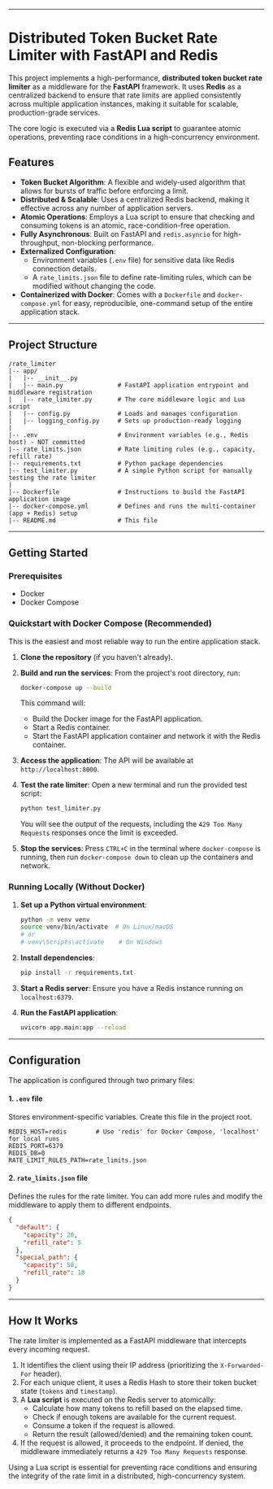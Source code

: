***
# Distributed Token Bucket Rate Limiter with FastAPI and Redis

This project implements a high-performance, **distributed token bucket rate limiter** as a middleware for the **FastAPI** framework. It uses **Redis** as a centralized backend to ensure that rate limits are applied consistently across multiple application instances, making it suitable for scalable, production-grade services.

The core logic is executed via a **Redis Lua script** to guarantee atomic operations, preventing race conditions in a high-concurrency environment.

## Features

-   **Token Bucket Algorithm**: A flexible and widely-used algorithm that allows for bursts of traffic before enforcing a limit.
-   **Distributed & Scalable**: Uses a centralized Redis backend, making it effective across any number of application servers.
-   **Atomic Operations**: Employs a Lua script to ensure that checking and consuming tokens is an atomic, race-condition-free operation.
-   **Fully Asynchronous**: Built on FastAPI and `redis.asyncio` for high-throughput, non-blocking performance.
-   **Externalized Configuration**:
    -   Environment variables (`.env` file) for sensitive data like Redis connection details.
    -   A `rate_limits.json` file to define rate-limiting rules, which can be modified without changing the code.
-   **Containerized with Docker**: Comes with a `Dockerfile` and `docker-compose.yml` for easy, reproducible, one-command setup of the entire application stack.

***

## Project Structure

```
/rate_limiter
|-- app/
|   |-- __init__.py
|   |-- main.py               # FastAPI application entrypoint and middleware registration
|   |-- rate_limiter.py       # The core middleware logic and Lua script
|   |-- config.py             # Loads and manages configuration
|   |-- logging_config.py     # Sets up production-ready logging
|
|-- .env                      # Environment variables (e.g., Redis host) - NOT committed
|-- rate_limits.json          # Rate limiting rules (e.g., capacity, refill rate)
|-- requirements.txt          # Python package dependencies
|-- test_limiter.py           # A simple Python script for manually testing the rate limiter
|
|-- Dockerfile                # Instructions to build the FastAPI application image
|-- docker-compose.yml        # Defines and runs the multi-container (app + Redis) setup
|-- README.md                 # This file
```

***

## Getting Started

### Prerequisites

-   Docker
-   Docker Compose

### Quickstart with Docker Compose (Recommended)

This is the easiest and most reliable way to run the entire application stack.

1.  **Clone the repository** (if you haven't already).

2.  **Build and run the services**:
    From the project's root directory, run:
    ```bash
    docker-compose up --build
    ```
    This command will:
    -   Build the Docker image for the FastAPI application.
    -   Start a Redis container.
    -   Start the FastAPI application container and network it with the Redis container.

3.  **Access the application**:
    The API will be available at `http://localhost:8000`.

4.  **Test the rate limiter**:
    Open a new terminal and run the provided test script:
    ```bash
    python test_limiter.py
    ```
    You will see the output of the requests, including the `429 Too Many Requests` responses once the limit is exceeded.

5.  **Stop the services**:
    Press `CTRL+C` in the terminal where `docker-compose` is running, then run `docker-compose down` to clean up the containers and network.

### Running Locally (Without Docker)

1.  **Set up a Python virtual environment**:
    ```bash
    python -m venv venv
    source venv/bin/activate  # On Linux/macOS
    # or
    # venv\Scripts\activate    # On Windows
    ```

2.  **Install dependencies**:
    ```bash
    pip install -r requirements.txt
    ```

3.  **Start a Redis server**:
    Ensure you have a Redis instance running on `localhost:6379`.

4.  **Run the FastAPI application**:
    ```bash
    uvicorn app.main:app --reload
    ```

***

## Configuration

The application is configured through two primary files:

#### 1. `.env` file
Stores environment-specific variables. Create this file in the project root.
```
REDIS_HOST=redis        # Use 'redis' for Docker Compose, 'localhost' for local runs
REDIS_PORT=6379
REDIS_DB=0
RATE_LIMIT_RULES_PATH=rate_limits.json
```

#### 2. `rate_limits.json` file
Defines the rules for the rate limiter. You can add more rules and modify the middleware to apply them to different endpoints.
```json
{
  "default": {
    "capacity": 20,
    "refill_rate": 5
  },
  "special_path": {
    "capacity": 50,
    "refill_rate": 10
  }
}
```

***

## How It Works

The rate limiter is implemented as a FastAPI middleware that intercepts every incoming request.

1.  It identifies the client using their IP address (prioritizing the `X-Forwarded-For` header).
2.  For each unique client, it uses a Redis Hash to store their token bucket state (`tokens` and `timestamp`).
3.  A **Lua script** is executed on the Redis server to atomically:
    -   Calculate how many tokens to refill based on the elapsed time.
    -   Check if enough tokens are available for the current request.
    -   Consume a token if the request is allowed.
    -   Return the result (allowed/denied) and the remaining token count.
4.  If the request is allowed, it proceeds to the endpoint. If denied, the middleware immediately returns a `429 Too Many Requests` response.

Using a Lua script is essential for preventing race conditions and ensuring the integrity of the rate limit in a distributed, high-concurrency system.